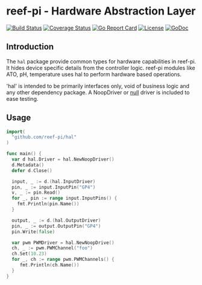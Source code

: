 # reef-pi - Hardware Abstraction Layer

[![Build Status](https://travis-ci.org/reef-pi/hal.png?branch=master)](https://travis-ci.org/reef-pi/hal)
[![Coverage Status](https://codecov.io/gh/reef-pi/hal/branch/master/graph/badge.svg)](https://codecov.io/gh/reef-pi/hal)
[![Go Report Card](https://goreportcard.com/badge/reef-pi/hal)](https://goreportcard.com/report/reef-pi/hal)
[![License](https://img.shields.io/badge/License-Apache%202.0-blue.svg)](https://github.com/reef-pi/hal/blob/master/LICENSE.txt)
[![GoDoc](https://godoc.org/github.com/reef-pi/hal?status.svg)](https://godoc.org/github.com/reef-pi/hal)

## Introduction


The `hal` package provide common types for hardware capabilities in reef-pi.
It hides device specific details from the controller logic. reef-pi modules like ATO,
pH, temperature uses hal to perform hardware based operations.

'hal' is intended to be primarily interfaces only, void of business logic and
any other dependency package. A NoopDriver or [null](https://en.wikipedia.org/wiki/Null_object_pattern)
driver is included to ease testing.

## Usage

```go
import(
  "github.com/reef-pi/hal"
)

func main() {
  var d hal.Driver = hal.NewNoopDriver()
  d.Metadata()
  defer d.Close()

  input, _ := d.(hal.InputDriver)
  pin, _ := input.InputPin("GP4")
  v, _ := pin.Read()
  for _, pin := range input.InputPins() {
    fmt.Println(pin.Name())
  }

  output, _ := d.(hal.OutputDriver)
  pin, _ := output.OutputPin("GP4")
  pin.Write(false)

  var pwm PWMDriver = hal.NewNoopDrive()
  ch, _ := pwm.PWMChannel("foo")
  ch.Set(10.23)
  for _, ch := range pwm.PWMChannels() {
     fmt.Println(ch.Name())
  }
}


```

